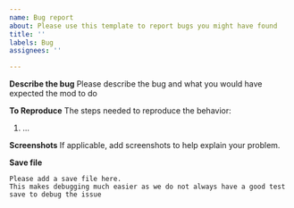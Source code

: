 ```yaml
---
name: Bug report
about: Please use this template to report bugs you might have found
title: ''
labels: Bug
assignees: ''

---
```


**Describe the bug**
Please describe the bug and what you would have expected the mod to do

**To Reproduce**
The steps needed to reproduce the behavior:
1. ...

**Screenshots**
If applicable, add screenshots to help explain your problem.

**Save file**
```
Please add a save file here.
This makes debugging much easier as we do not always have a good test save to debug the issue
```
